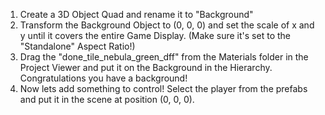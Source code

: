 1. Create a 3D Object Quad and rename it to "Background"
2. Transform the Background Object to (0, 0, 0) and set the scale of x and y until it covers the entire Game Display. (Make sure it's set to the "Standalone" Aspect Ratio!)
3. Drag the "done_tile_nebula_green_dff" from the Materials folder in the Project Viewer and put it on the Background in the Hierarchy. Congratulations you have a background!
4. Now lets add something to control! Select the player from the prefabs and put it in the scene at position (0, 0, 0).
